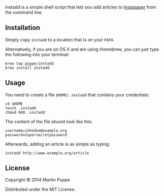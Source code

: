 instadd is a simple shell script that lets you add articles to
[Instapaper](https://www.instapaper.com) from the command line.

## Installation

Simply copy `instadd` to a location that is on your `PATH`.

Alternatively, if you are on OS X and are using Homebrew, you can just
type the following into your terminal:

```
brew tap puppe/instadd
brew install instadd
```

## Usage

You need to create a file `$HOME/.instadd` that contains your
credentials:

```
cd $HOME
touch .instadd
chmod 600 .instadd
```

The content of the file should look like this:

```
username=johndoe@example.org
password=supersecretpassword
```

Afterwards, adding an article is as simple as typing:

```
instadd http://www.example.org/article
```

## License

Copyright © 2014 Martin Puppe

Distributed under the MIT License.
